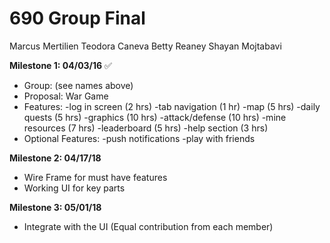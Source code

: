 # 690 Group Final

Marcus Mertilien
Teodora Caneva
Betty Reaney
Shayan Mojtabavi

**Milestone 1: 04/03/16** ✅
+ Group: (see names above)
+ Proposal: War Game
+ Features:
-log in screen (2 hrs)
-tab navigation (1 hr)
-map (5 hrs)
-daily quests (5 hrs)
-graphics (10 hrs)
-attack/defense (10 hrs)
-mine resources (7 hrs)
-leaderboard (5 hrs)
-help section (3 hrs)
+ Optional Features:
-push notifications
-play with friends

**Milestone 2: 04/17/18**
+ Wire Frame for must have features
+ Working UI for key parts

**Milestone 3: 05/01/18**
+ Integrate with the UI
(Equal contribution from each member)

